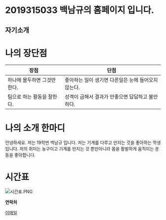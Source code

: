 # 2019315033 백남규의 홈페이지 입니다.  
## 자기소개   

**나의 장단점**
====

| 장점    | 단점  |  
|--------|--------|  
|하나에 몰두하면 그것만 한다.| 좋아하는 일이 생기면 다른일은 눈에 들어오지않는다.  |  
|팀으로 하는 활동을 잘한다.|성격이 급해서 결과가 안좋으면 답답하고 불안하다.  |  



**나의 소개 한마디**
====
안녕하세요. 저는 19학번 백남규 입니다. 저는 기계를 다루고 만지는 것을 좋아하는 학생입니다. 저의 취미는 농구이고 기계를 만지는 것 뿐만아니라 몸을 활발하게 움직이는 운동을 좋아합니다.  



**시간표**
====
![시간표.PNG](C:\Users\Administrator\Desktop\시간표.PNG)

**연락처**

[이메일](parkiy7511@gmail.com)







